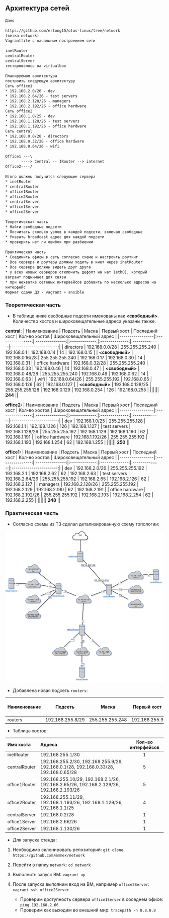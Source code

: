 ## Архитектура сетей

```
Дано

https://github.com/erlong15/otus-linux/tree/network
(ветка network)
Vagrantfile с начальным построением сети

inetRouter
centralRouter
centralServer
тестировалось на virtualbox

Планируемая архитектура
построить следующую архитектуру
Сеть office1
* 192.168.2.0/26 - dev
* 192.168.2.64/26 - test servers
* 192.168.2.128/26 - managers
* 192.168.2.192/26 - office hardware
Сеть office2
* 192.168.1.0/25 - dev
* 192.168.1.128/26 - test servers
* 192.168.1.192/26 - office hardware
Сеть central
* 192.168.0.0/28 - directors
* 192.168.0.32/28 - office hardware
* 192.168.0.64/26 - wifi

Office1 ---\
       ----> Central -- IRouter --> internet
Office2----/

Итого должны получится следующие сервера
* inetRouter
* centralRouter
* office1Router
* office2Router
* centralServer
* office1Server
* office2Server

Теоретическая часть
* Найти свободные подсети
* Посчитать сколько узлов в каждой подсети, включая свободные
* Указать broadcast адрес для каждой подсети
* проверить нет ли ошибок при разбиении

Практическая часть
* Соединить офисы в сеть согласно схеме и настроить роутинг
* Все сервера и роутеры должны ходить в инет через inetRouter
* Все сервера должны видеть друг друга
* у всех новых серверов отключить дефолт на нат (eth0), который вагрант поднимает для связи
* при нехватке сетевых интервейсов добавить по несколько адресов на интерфейс
Формат сдачи ДЗ - vagrant + ansible
```

### Теоретическая часть

* В таблице ниже свободные подсети именованы как **<свободный>**. Количество хостов и широковещательные адреса указаны также.

**central:**
| Наименование    | Подсеть          | Маска           | Первый хост   | Последний хост | Кол-во хостов | Широковещательный адрес |
|-----------------|:----------------:|:---------------:|:-------------:|:--------------:|:-------------:|:-----------------------:|
| directors       | 192.168.0.0/28   | 255.255.255.240 | 192.168.0.1   | 192.168.0.14   | 14            | 192.168.0.15            |
| **<свободный>** | 192.168.0.16/28  | 255.255.255.240 | 192.168.0.17  | 192.168.0.30   | 14            | 192.168.0.31            |
| office hardware | 192.168.0.32/28  | 255.255.255.240 | 192.168.0.33  | 192.168.0.46   | 14            | 192.168.0.47            |
| **<свободный>** | 192.168.0.48/28  | 255.255.255.240 | 192.168.0.49  | 192.168.0.62   | 14            | 192.168.0.63            |
| wifi            | 192.168.0.64/26  | 255.255.255.192 | 192.168.0.65  | 192.168.0.126  | 62            | 192.168.0.127           |
| **<свободный>** | 192.168.0.128/25 | 255.255.255.128 | 192.168.0.129 | 192.168.0.254  | 126           | 192.168.0.255           |
|||||| **244** ||

**office2:**
| Наименование    | Подсеть          | Маска           | Первый хост   | Последний хост | Кол-во хостов | Широковещательный адрес |
|-----------------|:----------------:|:---------------:|:-------------:|:--------------:|:-------------:|:-----------------------:|
| dev             | 192.168.1.0/25   | 255.255.255.128 | 192.168.1.1   | 192.168.1.126  | 126           | 192.168.1.127           |
| test servers    | 192.168.1.128/26 | 255.255.255.192 | 192.168.1.129 | 192.168.1.190  | 62            | 192.168.1.191           |
| office hardware | 192.168.1.192/26 | 255.255.255.192 | 192.168.1.193 | 192.168.1.254  | 62            | 192.168.1.255           |
|||||| **250** ||

**office1:**
| Наименование    | Подсеть          | Маска           | Первый хост   | Последний хост | Кол-во хостов | Широковещательный адрес |
|-----------------|:----------------:|:---------------:|:-------------:|:--------------:|:-------------:|:-----------------------:|
| dev             | 192.168.2.0/26   | 255.255.255.192 | 192.168.2.1   | 192.168.2.62   | 62            | 192.168.2.63            |
| test servers    | 192.168.2.64/26  | 255.255.255.192 | 192.168.2.65  | 192.168.2.126  | 62            | 192.168.2.127           |
| managers        | 192.168.2.128/26 | 255.255.255.192 | 192.168.2.129 | 192.168.2.190  | 62            | 192.168.2.191           |
| office hardware | 192.168.2.192/26 | 255.255.255.192 | 192.168.2.193 | 192.168.2.254  | 62            | 192.168.2.255           |
|||||| **248** ||

### Практическая часть

* Согласно схемы из ТЗ сделал детализированную схему топологии:

![image](https://raw.githubusercontent.com/mmmex/network/master/Network-diagram.png)

* Добавлена новая подсеть `routers`:

| Наименование    | Подсеть          | Маска           | Первый хост   | Последний хост | Кол-во хостов | Широковещательный адрес |
|-----------------|:----------------:|:---------------:|:-------------:|:--------------:|:-------------:|:-----------------------:|
| routers         | 192.168.255.8/29 | 255.255.255.248 | 192.168.255.9 | 192.168.255.14 | 6             | 192.168.255.15          |

* Таблица хостов:

| Имя хоста     | Адреса                                                                                 | Кол-во интерфейсов |
|:--------------|:---------------------------------------------------------------------------------------|:------------------:|
| inetRouter    | 192.168.255.1/30                                                                       | 1                  |
| centralRouter | 192.168.255.2/30, 192.168.255.9/29, 192.168.0.1/28, 192.168.0.33/28, 192.168.0.65/28   | 5                  |
| office1Router | 192.168.255.10/29, 192.168.2.1/26, 192.168.2.65/26, 192.168.2.129/26, 192.168.2.193/26 | 5                  |
| office2Router | 192.168.255.11/29, 192.168.1.193/26, 192.168.1.129/26, 192.168.1.1/25                  | 4                  |
| centralServer | 192.168.0.2/28                                                                         | 1                  |
| office1Server | 192.168.2.66/26                                                                        | 1                  |
| office2Server | 192.168.1.130/26                                                                       | 1                  |

* Для запуска стенда:

1. Необходимо склонировать репозиторий: `git clone https://github.com/mmmex/network`

2. Перейти в папку `network`: `cd network`

3. Выполнить запуск ВМ: `vagrant up`

4. После запуска выполним вход на ВМ, например `office2Server`: `vagrant ssh office2Server`
   - Проверим доступность сервера `office1Server` в соседнем офисе: `ping 192.168.2.66`
   - Проверим как выходим во внешний мир: `tracepath -n 8.8.8.8`
